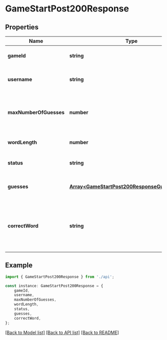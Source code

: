 # GameStartPost200Response


## Properties

Name | Type | Description | Notes
------------ | ------------- | ------------- | -------------
**gameId** | **string** | The unique ID of the game. | [optional] [default to undefined]
**username** | **string** | The username of the player. | [optional] [default to undefined]
**maxNumberOfGuesses** | **number** | The maximum number of guesses allowed for the game. | [optional] [default to undefined]
**wordLength** | **number** | The length of the word to guess. | [optional] [default to undefined]
**status** | **string** | The current status of the game. | [optional] [default to undefined]
**guesses** | [**Array&lt;GameStartPost200ResponseGuessesInner&gt;**](GameStartPost200ResponseGuessesInner.md) | List of guesses made by the player. | [optional] [default to undefined]
**correctWord** | **string** | The correct word for the game (only present if the game is won or lost). | [optional] [default to undefined]

## Example

```typescript
import { GameStartPost200Response } from './api';

const instance: GameStartPost200Response = {
    gameId,
    username,
    maxNumberOfGuesses,
    wordLength,
    status,
    guesses,
    correctWord,
};
```

[[Back to Model list]](../README.md#documentation-for-models) [[Back to API list]](../README.md#documentation-for-api-endpoints) [[Back to README]](../README.md)
